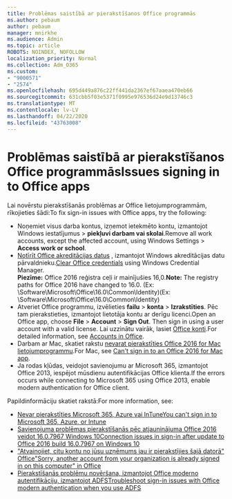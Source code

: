 ```yaml
---
title: Problēmas saistībā ar pierakstīšanos Office programmās
ms.author: pebaum
author: pebaum
manager: mnirkhe
ms.audience: Admin
ms.topic: article
ROBOTS: NOINDEX, NOFOLLOW
localization_priority: Normal
ms.collection: Adm_O365
ms.custom:
- "9000571"
- "2574"
ms.openlocfilehash: 695d449a876c22ff441da2367ef67aaea470eb66
ms.sourcegitcommit: 631cbb5f03e5371f0995e976536d24e9d13746c3
ms.translationtype: MT
ms.contentlocale: lv-LV
ms.lasthandoff: 04/22/2020
ms.locfileid: "43763008"
---
```

# <a name="issues-signing-in-to-office-apps"></a><span data-ttu-id="55841-102">Problēmas saistībā ar pierakstīšanos Office programmās</span><span class="sxs-lookup"><span data-stu-id="55841-102">Issues signing in to Office apps</span></span>

<span data-ttu-id="55841-103">Lai novērstu pierakstīšanās problēmas ar Office lietojumprogrammām, rīkojieties šādi:</span><span class="sxs-lookup"><span data-stu-id="55841-103">To fix sign-in issues with Office apps, try the following:</span></span>

- <span data-ttu-id="55841-104">Noņemiet visus darba kontus, izņemot ietekmēto kontu, izmantojot Windows iestatījumus > **piekļuvi darbam vai skolai**.</span><span class="sxs-lookup"><span data-stu-id="55841-104">Remove all work accounts, except the affected account, using Windows Settings > **Access work or school**.</span></span>
- <span data-ttu-id="55841-105">[Notīrīt Office akreditācijas datus](https://docs.microsoft.com/office/troubleshoot/error-messages/another-account-already-signed-in#step-3-clear-cached-credentials-on-the-computer) , izmantojot Windows akreditācijas datu pārvaldnieku.</span><span class="sxs-lookup"><span data-stu-id="55841-105">[Clear Office credentials](https://docs.microsoft.com/office/troubleshoot/error-messages/another-account-already-signed-in#step-3-clear-cached-credentials-on-the-computer) using Windows Credential Manager.</span></span><br/>
    <span data-ttu-id="55841-106">**Piezīme:** Office 2016 reģistra ceļi ir mainījušies 16,0.</span><span class="sxs-lookup"><span data-stu-id="55841-106">**Note:** The registry paths for Office 2016 have changed to 16.0.</span></span> <span data-ttu-id="55841-107">(Ex: \Software\Microsoft\Office\16.0\Common\Identity\)</span><span class="sxs-lookup"><span data-stu-id="55841-107">(Ex: \Software\Microsoft\Office\16.0\Common\Identity\)</span></span>
- <span data-ttu-id="55841-108">Atveriet Office programmu, izvēlieties **failu** > **konta** > **Izrakstīties**. Pēc tam pierakstieties, izmantojot lietotāja kontu ar derīgu licenci.</span><span class="sxs-lookup"><span data-stu-id="55841-108">Open an Office app, choose **File** > **Account** > **Sign Out**. Then sign in using a user account with a valid license.</span></span> <span data-ttu-id="55841-109">Lai uzzinātu vairāk, lasiet [Office konti](https://support.office.com/article/accounts-in-office-628ea040-f265-49de-b986-be09c3ebf8a9).</span><span class="sxs-lookup"><span data-stu-id="55841-109">For detailed information, see [Accounts in Office](https://support.office.com/article/accounts-in-office-628ea040-f265-49de-b986-be09c3ebf8a9).</span></span>
- <span data-ttu-id="55841-110">Darbam ar Mac, skatiet rakstu [nevarat pierakstīties Office 2016 for Mac lietojumprogrammu](https://docs.microsoft.com/office365/troubleshoot/authentication/sign-in-to-office-2016-for-mac-fail).</span><span class="sxs-lookup"><span data-stu-id="55841-110">For Mac, see [Can't sign in to an Office 2016 for Mac app](https://docs.microsoft.com/office365/troubleshoot/authentication/sign-in-to-office-2016-for-mac-fail).</span></span>
- <span data-ttu-id="55841-111">Ja rodas kļūdas, veidojot savienojumu ar Microsoft 365, izmantojot Office 2013, iespējot mūsdienu autentifikācijas Office klienta.</span><span class="sxs-lookup"><span data-stu-id="55841-111">If the errors occurs while connecting to Microsoft 365 using Office 2013, enable modern authentication for Office client.</span></span>

<span data-ttu-id="55841-112">Papildinformāciju skatiet rakstā:</span><span class="sxs-lookup"><span data-stu-id="55841-112">For more information, see:</span></span>
- [<span data-ttu-id="55841-113">Nevar pierakstīties Microsoft 365, Azure vai InTune</span><span class="sxs-lookup"><span data-stu-id="55841-113">You can't sign in to Microsoft 365, Azure, or Intune</span></span>](https://docs.microsoft.com/office365/troubleshoot/authentication/sign-in-to-office-365-azure-intune)
- [<span data-ttu-id="55841-114">Savienojuma problēmas pierakstīšanās pēc atjauninājuma Office 2016 veidot 16.0.7967 Windows 10</span><span class="sxs-lookup"><span data-stu-id="55841-114">Connection issues in sign-in after update to Office 2016 build 16.0.7967 on Windows 10</span></span>](https://docs.microsoft.com/office365/troubleshoot/administration/connection-issue-when-sign-in-office-2016)
- [<span data-ttu-id="55841-115">"Atvainojiet, citu kontu no jūsu uzņēmums jau ir pierakstījies šajā datorā" Office</span><span class="sxs-lookup"><span data-stu-id="55841-115">"Sorry, another account from your organization is already signed in on this computer" in Office</span></span>](https://docs.microsoft.com/office/troubleshoot/error-messages/another-account-already-signed-in)
- [<span data-ttu-id="55841-116">Pierakstīšanās problēmu novēršana, izmantojot Office moderno autentifikāciju, izmantojot ADFS</span><span class="sxs-lookup"><span data-stu-id="55841-116">Troubleshoot sign-in issues with Office modern authentication when you use ADFS</span></span>](https://docs.microsoft.com/office365/troubleshoot/authentication/sign-in-issue-with-modern-auth)